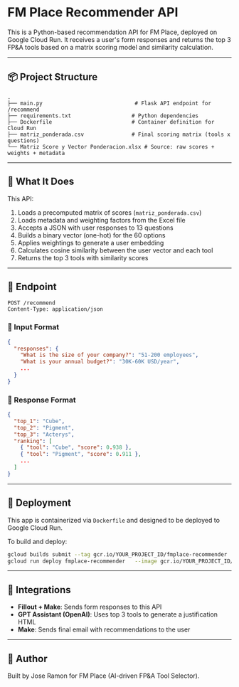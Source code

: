 
# FM Place Recommender API

This is a Python-based recommendation API for FM Place, deployed on Google Cloud Run. It receives a user's form responses and returns the top 3 FP&A tools based on a matrix scoring model and similarity calculation.

---

## 📦 Project Structure

```
.
├── main.py                             # Flask API endpoint for /recommend
├── requirements.txt                   # Python dependencies
├── Dockerfile                         # Container definition for Cloud Run
├── matriz_ponderada.csv               # Final scoring matrix (tools x questions)
└── Matriz Score y Vector Ponderacion.xlsx # Source: raw scores + weights + metadata
```

---

## 🧠 What It Does

This API:

1. Loads a precomputed matrix of scores (`matriz_ponderada.csv`)
2. Loads metadata and weighting factors from the Excel file
3. Accepts a JSON with user responses to 13 questions
4. Builds a binary vector (one-hot) for the 60 options
5. Applies weightings to generate a user embedding
6. Calculates cosine similarity between the user vector and each tool
7. Returns the top 3 tools with similarity scores

---

## 🔗 Endpoint

```
POST /recommend
Content-Type: application/json
```

### 🔸 Input Format

```json
{
  "responses": {
    "What is the size of your company?": "51-200 employees",
    "What is your annual budget?": "30K-60K USD/year",
    ...
  }
}
```

### 🔸 Response Format

```json
{
  "top_1": "Cube",
  "top_2": "Pigment",
  "top_3": "Acterys",
  "ranking": [
    { "tool": "Cube", "score": 0.938 },
    { "tool": "Pigment", "score": 0.911 },
    ...
  ]
}
```

---

## 🚀 Deployment

This app is containerized via `Dockerfile` and designed to be deployed to Google Cloud Run.

To build and deploy:

```bash
gcloud builds submit --tag gcr.io/YOUR_PROJECT_ID/fmplace-recommender
gcloud run deploy fmplace-recommender   --image gcr.io/YOUR_PROJECT_ID/fmplace-recommender   --platform managed   --region europe-west1   --allow-unauthenticated
```

---

## 🧩 Integrations

- **Fillout + Make**: Sends form responses to this API
- **GPT Assistant (OpenAI)**: Uses top 3 tools to generate a justification HTML
- **Make**: Sends final email with recommendations to the user

---

## 📌 Author

Built by Jose Ramon for FM Place (AI-driven FP&A Tool Selector).
